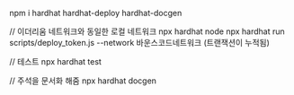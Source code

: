 npm i hardhat hardhat-deploy hardhat-docgen

// 이더리움 네트워크와 동일한 로컬 네트워크
npx hardhat node
npx hardhat run scripts/deploy_token.js --network 바운스코드네트워크 (트랜잭션이 누적됨)

// 테스트
npx hardhat test

// 주석을 문서화 해줌
npx hardhat docgen
